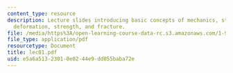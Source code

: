 ```yaml
---
content_type: resource
description: Lecture slides introducing basic concepts of mechanics, stress and strain,
  deformation, strength, and fracture.
file: /media/https%3A/open-learning-course-data-rc.s3.amazonaws.com/1-978-from-nano-to-macro-introduction-to-atomistic-modeling-techniques-january-iap-2007/e5a6a51323010e0244e9dd055baba72e_lec01.pdf
file_type: application/pdf
resourcetype: Document
title: lec01.pdf
uid: e5a6a513-2301-0e02-44e9-dd055baba72e
---
```

